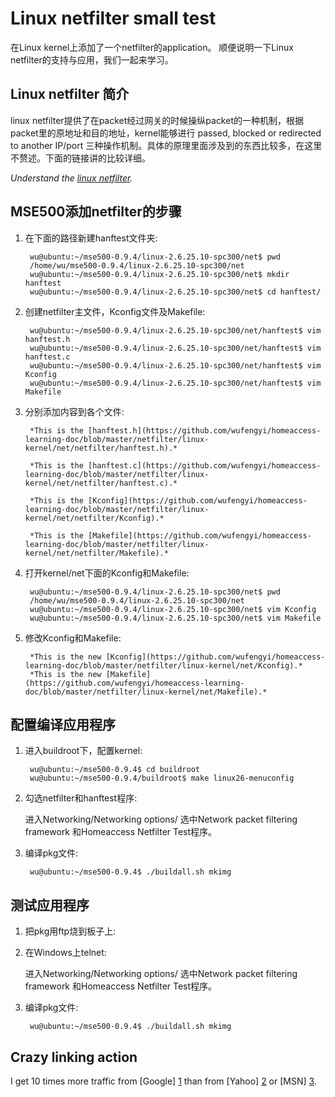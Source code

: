 Linux netfilter small test
================================

在Linux kernel上添加了一个netfilter的application。
顺便说明一下Linux netfilter的支持与应用，我们一起来学习。

Linux netfilter 简介
-------------------------

linux netfilter提供了在packet经过网关的时候操纵packet的一种机制，根据packet里的原地址和目的地址，kernel能够进行 passed, blocked or redirected to another IP/port
三种操作机制。具体的原理里面涉及到的东西比较多，在这里不赘述。下面的链接讲的比较详细。

*Understand the [linux netfilter](https://www.csh.rit.edu/~mattw/proj/nf/).*

MSE500添加netfilter的步骤
-------------------------------

1. 在下面的路径新建hanftest文件夹:

        wu@ubuntu:~/mse500-0.9.4/linux-2.6.25.10-spc300/net$ pwd
        /home/wu/mse500-0.9.4/linux-2.6.25.10-spc300/net
        wu@ubuntu:~/mse500-0.9.4/linux-2.6.25.10-spc300/net$ mkdir hanftest
        wu@ubuntu:~/mse500-0.9.4/linux-2.6.25.10-spc300/net$ cd hanftest/

2. 创建netfilter主文件，Kconfig文件及Makefile:

        wu@ubuntu:~/mse500-0.9.4/linux-2.6.25.10-spc300/net/hanftest$ vim hanftest.h
        wu@ubuntu:~/mse500-0.9.4/linux-2.6.25.10-spc300/net/hanftest$ vim hanftest.c
        wu@ubuntu:~/mse500-0.9.4/linux-2.6.25.10-spc300/net/hanftest$ vim Kconfig
        wu@ubuntu:~/mse500-0.9.4/linux-2.6.25.10-spc300/net/hanftest$ vim Makefile
 
3. 分别添加内容到各个文件:

        *This is the [hanftest.h](https://github.com/wufengyi/homeaccess-learning-doc/blob/master/netfilter/linux-kernel/net/netfilter/hanftest.h).*

        *This is the [hanftest.c](https://github.com/wufengyi/homeaccess-learning-doc/blob/master/netfilter/linux-kernel/net/netfilter/hanftest.c).*

        *This is the [Kconfig](https://github.com/wufengyi/homeaccess-learning-doc/blob/master/netfilter/linux-kernel/net/netfilter/Kconfig).*

        *This is the [Makefile](https://github.com/wufengyi/homeaccess-learning-doc/blob/master/netfilter/linux-kernel/net/netfilter/Makefile).*

4. 打开kernel/net下面的Kconfig和Makefile:

        wu@ubuntu:~/mse500-0.9.4/linux-2.6.25.10-spc300/net$ pwd
        /home/wu/mse500-0.9.4/linux-2.6.25.10-spc300/net
        wu@ubuntu:~/mse500-0.9.4/linux-2.6.25.10-spc300/net$ vim Kconfig
        wu@ubuntu:~/mse500-0.9.4/linux-2.6.25.10-spc300/net$ vim Makefile
        
5. 修改Kconfig和Makefile:

        *This is the new [Kconfig](https://github.com/wufengyi/homeaccess-learning-doc/blob/master/netfilter/linux-kernel/net/Kconfig).*
        *This is the new [Makefile](https://github.com/wufengyi/homeaccess-learning-doc/blob/master/netfilter/linux-kernel/net/Makefile).*

配置编译应用程序
------------

1. 进入buildroot下，配置kernel:

        wu@ubuntu:~/mse500-0.9.4$ cd buildroot
        wu@ubuntu:~/mse500-0.9.4/buildroot$ make linux26-menuconfig
        
2. 勾选netfilter和hanftest程序:

   进入Networking/Networking options/
   选中Network packet filtering framework 和Homeaccess Netfilter Test程序。
   
3. 编译pkg文件:

        wu@ubuntu:~/mse500-0.9.4$ ./buildall.sh mkimg

测试应用程序
------------

1. 把pkg用ftp烧到板子上:

2. 在Windows上telnet:

   进入Networking/Networking options/
   选中Network packet filtering framework 和Homeaccess Netfilter Test程序。
   
3. 编译pkg文件:

        wu@ubuntu:~/mse500-0.9.4$ ./buildall.sh mkimg

Crazy linking action
--------------------

I get 10 times more traffic from [Google] [1] than from
[Yahoo] [2] or [MSN] [3].

  [1]: http://google.com/        "Google"
  [2]: http://search.yahoo.com/  "Yahoo Search"
  [3]: http://search.msn.com/    "MSN Search"
